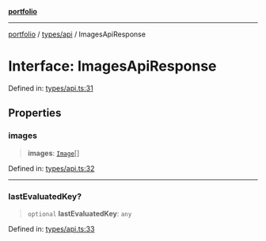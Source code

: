 [**portfolio**](../../../README.md)

***

[portfolio](../../../modules.md) / [types/api](../README.md) / ImagesApiResponse

# Interface: ImagesApiResponse

Defined in: [types/api.ts:31](https://github.com/tnorlund/Portfolio/blob/be280edd56cb0c04f4cc7ed01e36c4afe74e46a0/portfolio/types/api.ts#L31)

## Properties

### images

> **images**: [`Image`](Image.md)[]

Defined in: [types/api.ts:32](https://github.com/tnorlund/Portfolio/blob/be280edd56cb0c04f4cc7ed01e36c4afe74e46a0/portfolio/types/api.ts#L32)

***

### lastEvaluatedKey?

> `optional` **lastEvaluatedKey**: `any`

Defined in: [types/api.ts:33](https://github.com/tnorlund/Portfolio/blob/be280edd56cb0c04f4cc7ed01e36c4afe74e46a0/portfolio/types/api.ts#L33)
